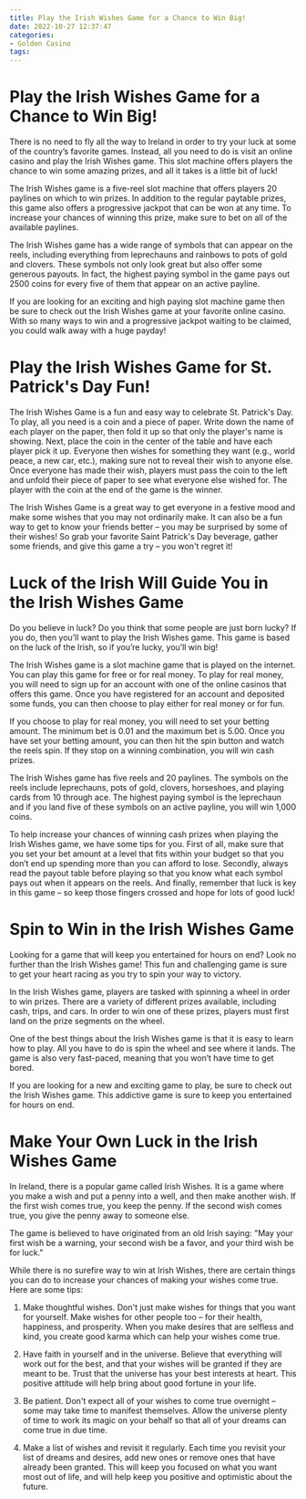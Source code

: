 ```yaml
---
title: Play the Irish Wishes Game for a Chance to Win Big!
date: 2022-10-27 12:37:47
categories:
- Golden Casino
tags:
---
```



#  Play the Irish Wishes Game for a Chance to Win Big!

There is no need to fly all the way to Ireland in order to try your luck at some of the country’s favorite games. Instead, all you need to do is visit an online casino and play the Irish Wishes game. This slot machine offers players the chance to win some amazing prizes, and all it takes is a little bit of luck!

The Irish Wishes game is a five-reel slot machine that offers players 20 paylines on which to win prizes. In addition to the regular paytable prizes, this game also offers a progressive jackpot that can be won at any time. To increase your chances of winning this prize, make sure to bet on all of the available paylines.

The Irish Wishes game has a wide range of symbols that can appear on the reels, including everything from leprechauns and rainbows to pots of gold and clovers. These symbols not only look great but also offer some generous payouts. In fact, the highest paying symbol in the game pays out 2500 coins for every five of them that appear on an active payline.

If you are looking for an exciting and high paying slot machine game then be sure to check out the Irish Wishes game at your favorite online casino. With so many ways to win and a progressive jackpot waiting to be claimed, you could walk away with a huge payday!

#  Play the Irish Wishes Game for St. Patrick's Day Fun!

The Irish Wishes Game is a fun and easy way to celebrate St. Patrick's Day. To play, all you need is a coin and a piece of paper. Write down the name of each player on the paper, then fold it up so that only the player's name is showing. Next, place the coin in the center of the table and have each player pick it up. Everyone then wishes for something they want (e.g., world peace, a new car, etc.), making sure not to reveal their wish to anyone else. Once everyone has made their wish, players must pass the coin to the left and unfold their piece of paper to see what everyone else wished for. The player with the coin at the end of the game is the winner.

The Irish Wishes Game is a great way to get everyone in a festive mood and make some wishes that you may not ordinarily make. It can also be a fun way to get to know your friends better – you may be surprised by some of their wishes! So grab your favorite Saint Patrick's Day beverage, gather some friends, and give this game a try – you won't regret it!

#  Luck of the Irish Will Guide You in the Irish Wishes Game

Do you believe in luck? Do you think that some people are just born lucky? If you do, then you’ll want to play the Irish Wishes game. This game is based on the luck of the Irish, so if you’re lucky, you’ll win big!

The Irish Wishes game is a slot machine game that is played on the internet. You can play this game for free or for real money. To play for real money, you will need to sign up for an account with one of the online casinos that offers this game. Once you have registered for an account and deposited some funds, you can then choose to play either for real money or for fun.

If you choose to play for real money, you will need to set your betting amount. The minimum bet is 0.01 and the maximum bet is 5.00. Once you have set your betting amount, you can then hit the spin button and watch the reels spin. If they stop on a winning combination, you will win cash prizes.

The Irish Wishes game has five reels and 20 paylines. The symbols on the reels include leprechauns, pots of gold, clovers, horseshoes, and playing cards from 10 through ace. The highest paying symbol is the leprechaun and if you land five of these symbols on an active payline, you will win 1,000 coins.

To help increase your chances of winning cash prizes when playing the Irish Wishes game, we have some tips for you. First of all, make sure that you set your bet amount at a level that fits within your budget so that you don’t end up spending more than you can afford to lose. Secondly, always read the payout table before playing so that you know what each symbol pays out when it appears on the reels. And finally, remember that luck is key in this game – so keep those fingers crossed and hope for lots of good luck!

#  Spin to Win in the Irish Wishes Game

Looking for a game that will keep you entertained for hours on end? Look no further than the Irish Wishes game! This fun and challenging game is sure to get your heart racing as you try to spin your way to victory.

In the Irish Wishes game, players are tasked with spinning a wheel in order to win prizes. There are a variety of different prizes available, including cash, trips, and cars. In order to win one of these prizes, players must first land on the prize segments on the wheel.

One of the best things about the Irish Wishes game is that it is easy to learn how to play. All you have to do is spin the wheel and see where it lands. The game is also very fast-paced, meaning that you won’t have time to get bored.

If you are looking for a new and exciting game to play, be sure to check out the Irish Wishes game. This addictive game is sure to keep you entertained for hours on end.

#  Make Your Own Luck in the Irish Wishes Game

In Ireland, there is a popular game called Irish Wishes. It is a game where you make a wish and put a penny into a well, and then make another wish. If the first wish comes true, you keep the penny. If the second wish comes true, you give the penny away to someone else.

The game is believed to have originated from an old Irish saying: "May your first wish be a warning, your second wish be a favor, and your third wish be for luck."

While there is no surefire way to win at Irish Wishes, there are certain things you can do to increase your chances of making your wishes come true. Here are some tips:

1) Make thoughtful wishes. Don't just make wishes for things that you want for yourself. Make wishes for other people too – for their health, happiness, and prosperity. When you make desires that are selfless and kind, you create good karma which can help your wishes come true.

2) Have faith in yourself and in the universe. Believe that everything will work out for the best, and that your wishes will be granted if they are meant to be. Trust that the universe has your best interests at heart. This positive attitude will help bring about good fortune in your life.

3) Be patient. Don't expect all of your wishes to come true overnight – some may take time to manifest themselves. Allow the universe plenty of time to work its magic on your behalf so that all of your dreams can come true in due time.

4) Make a list of wishes and revisit it regularly. Each time you revisit your list of dreams and desires, add new ones or remove ones that have already been granted. This will keep you focused on what you want most out of life, and will help keep you positive and optimistic about the future.